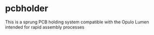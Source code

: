 # pcbholder
This is a sprung PCB holding system compatible with the Opulo Lumen intended for rapid assembly processes
